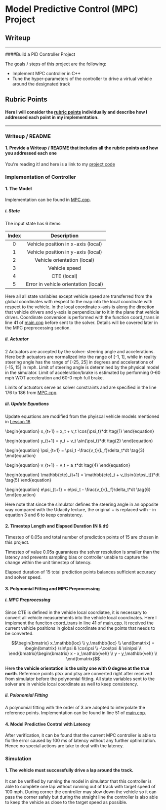 # **Model Predictive Control (MPC) Project**

## Writeup

---

####Build a PID Controller Project

The goals / steps of this project are the following:
- Implement MPC controller in C++
- Tune the hyper-parameters of the controller to drive a virtual vehicle around the designated track

## Rubric Points
#### Here I will consider the [rubric points](https://review.udacity.com/#!/rubrics/896/view) individually and describe how I addressed each point in my implementation.  

---
### Writeup / README

#### 1. Provide a Writeup / README that includes all the rubric points and how you addressed each one

You're reading it! and here is a link to my [project code](https://github.com/Angelenos/CarND-Term2/tree/master/CarND-MPC-Project/src)

### Implementation of Controller

#### 1. The Model

Implementation can be found in [MPC.cpp](https://github.com/Angelenos/CarND-Term2/blob/master/CarND-MPC-Project/src/MPC.cpp).

##### i. State

The input state has 6 items:

|	Index	|	Description					| 
|:-----------:	|:--------------------------------------------:	| 
|	0		|	Vehicle position in x-axis (local)	|
|	1		|	Vehicle position in y-axis (local)	| 
|	2		|	Vehicle orientation (local)		| 
|	3		|	Vehicle speed					| 
|	4		|	CTE (local)					| 
|	5		|	Error in vehicle orientation (local)	| 

Here all all state variables except vehicle speed are transferred from the global coordinates with respect to the map into the local coordinate with respect to the vehicle. In the local coordinate x-axis is along the direction that vehicle drivers and y-axis is perpendicular to it in the plane that vehicle drives. Coordinate conversion is performed with the function coord_trans in line 41 of [main.cpp](https://github.com/Angelenos/CarND-Term2/blob/master/CarND-MPC-Project/src/main.cpp) before sent to the solver. Details will be covered later in the MPC preprocessing section.

##### ii. Actuator

2 Actuators are accepted by the solver: steering angle and accelerations. Here both actuators are normalized into the range of [-1, 1], while in reality steering angle has the range of [-25, 25] in degrees and accelerations of [-15, 15] in mph. Limit of steering angle is determined by the physical model in the simulator. Limit of acceleration/brake is estimated by performing 0-60 mph WOT acceleration and 60-0 mph full brake.

Limits of actuators serve as solver constraints and are specified in the line 176 to 186 from [MPC.cpp](https://github.com/Angelenos/CarND-Term2/blob/master/CarND-MPC-Project/src/MPC.cpp).

##### iii. Update Equations

Update equations are modified from the phyiscal vehicle models mentioned in [Lesson 18](https://classroom.udacity.com/nanodegrees/nd013/parts/40f38239-66b6-46ec-ae68-03afd8a601c8/modules/f1820894-8322-4bb3-81aa-b26b3c6dcbaf/lessons/af4fcd4f-eb1f-43d8-82b3-17bb1e71695f/concepts/a62153eb-458b-4c68-96fc-eeaa3b4aeaa6).

\begin{equation}
x_{t+1} = x_t + v_t \cos{\psi_t}*dt
\tag{1}
\end{equation}

\begin{equation}
y_{t+1} = y_t + v_t \sin{\psi_t}*dt
\tag{2}
\end{equation}

\begin{equation}
\psi_{t+1} = \psi_t -\frac{v_t}{L_f}\delta_t*dt
\tag{3}
\end{equation}

\begin{equation}
v_{t+1} = v_t + a_t*dt
\tag{4}
\end{equation}

\begin{equation}
\mathbb{cte}_{t+1} = \mathbb{cte}_t + v_t\sin{(e\psi_t)}*dt
\tag{5}
\end{equation}

\begin{equation}
e\psi_{t+1} = e\psi_t - \frac{v_t}{L_f}\delta_t*dt
\tag{6}
\end{equation}

Here note that since the simulator defines the steering angle in an opposite way compared with the Udacity lecture, the original + is replaced with - in equation 3 and 6 to keep consistency.

#### 2. Timestep Length and Elapsed Duration (N & dt)

Timestep of 0.05s and total number of prediction points of 15 are chosen in this project.

Timestep of value 0.05s guarantees the solver resolution is smaller than the latency and prevents sampling bias or controller unable to capture the change within the unit timestep of latency.

Elapsed duration of 15 total prediction points balances sufficient accuracy and solver speed. 

#### 3. Polynomial Fitting and MPC Preprocessing

##### i. MPC Preprocessing

Since CTE is defined in the vehicle local coordiatee, it is necessary to convert all vehicle measurements into the vehicle local coordinates. Here I implement the funciton coord_trans in line 41 of [main.cpp](https://github.com/Angelenos/CarND-Term2/blob/master/CarND-MPC-Project/src/main.cpp). It received the current vehicle positions in global coordinate and the points that needs to be converted.

$$\begin{bmatrix}
x_\mathbb{loc} \\
y_\mathbb{loc} \\
\end{bmatrix} = \begin{bmatrix}
\sin\psi & \cos\psi \\
-\cos\psi & \sin\psi \\
\end{bmatrix}\begin{bmatrix}
x - x_\mathbb{veh} \\
y - y_\mathbb{veh} \\
\end{bmatrix}$$

Here **the vehicle orientation is the unity one with 0 degree at the true north**. Reference points ptsx and ptsy are converted right after received from simulator before the polynomial fitting. All state variables sent to the solver are in vehicle local coordinate as well to keep consistency.

##### ii. Polonomial Fitting

A polynomial fitting with the order of 3 are adopted to interpolate the reference points. Implementation can be found in line 51 of [main.cpp](https://github.com/Angelenos/CarND-Term2/blob/master/CarND-MPC-Project/src/main.cpp).

#### 4. Model Predictive Control with Latency

After verification, it can be found that the current MPC controller is able to fix the error caused by 100 ms of latency without any further optimization. Hence no special actions are take to deal with the latency.

### Simulation

#### 1. The vehicle must successfully drive a lap around the track.

It can be verified by running the model in simulator that this controller is able to complete one lap without running out of track with target speed of 100 mph. During corner the controller may slow down the vehicle so it can pass the corner safely but during the straight line the controller is also able to keep the vehicle as close to the target speed as possible.





